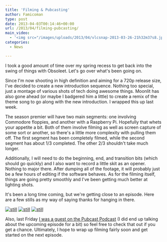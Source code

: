 ```yaml
---
title: 'Filming & Pubcasting'
author: Famicoman
type: post
date: 2013-04-03T00:14:46+00:00
url: /2013/04/filming-pubcasting/
main_video:
  - '<img src="/images/uploads/2013/04/vlcsnap-2013-03-26-21h32m37s8.jpg" width="533" height="302">'
categories:
  - News

---
```

I took a good amount of time over my spring recess to get back into the swing of things with Obsoleet. Let's go over what's been going on.

Since I'm now shooting in high definition and aiming for a 720p release size, I've decided to create a new introduction sequence. Nothing too special, just a montage of various shots of tech doing awesome things. Moonlit has also gone ahead (or maybe I badgered him a little) to create a remix of the theme song to go along with the new introduction. I wrapped this up last week.

The season premier will have two main segments: one involving Commodore floppies, and another with a Raspberry Pi. Hopefully that whets your appetite a bit. Both of them involve filming as well as screen capture of some sort or another, so there's a little more complexity with pulling them off. The first segment has been completely filmed, while the second segment has about 1/3 completed. The other 2/3 shouldn't take much longer.

Additionally, I will need to do the beginning, end, and transition bits (which should go quickly) and I also want to record a little skit as an opener. Nothing to major there. After dumping all of the footage, it will probably just be a few hours of editing if the software behaves. As for the filming itself, things are going pretty smoothly and I've been getting much better at lighting shots.

It's been a long time coming, but we're getting close to an episode. Here are a few stills as my way of saying thanks for hanging in there.  


[![still](/images/uploads/2013/04/vlcsnap-2013-03-26-21h32m37s8-300x170.jpg)](/images/uploads/2013/04/vlcsnap-2013-03-26-21h32m37s8.jpg)
[![still](/images/uploads/2013/04/vlcsnap-2013-03-28-22h47m56s150-300x170.png)](/images/uploads/2013/04/vlcsnap-2013-03-28-22h47m56s150.png)
[![still](/images/uploads/2013/04/vlcsnap-2013-03-28-22h49m50s217-300x170.png)](/images/uploads/2013/04/vlcsnap-2013-03-28-22h49m50s217.png)  

Also, last Friday [I was a guest on the Pubcast Podcast](http://thenewtech.tv/pubcastpodcast/pubcast-007) (I did end up talking about the upcoming episode for a bit) so feel free to check that out if you get a chance. Ultimately, I hope to wrap up filming fairly soon and get started on the next episode.